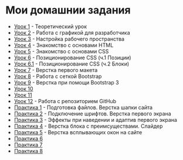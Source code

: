 # **Мои домашнии задания**
* [Урок 1](https://github.com/fvckfish/fvckfish.github.io/tree/master/lesson_1) - Теоретический урок
* [Урок 2](https://github.com/fvckfish/fvckfish.github.io/tree/master/lesson_2) - Работа с графикой для разработчика
* [Урок 3](https://github.com/fvckfish/fvckfish.github.io/tree/master/lesson_3) - Настройка рабочего пространства
* [Урок 4](fvckfish.github.io/lesson_4) - Знакомство с основами HTML
* [Урок 5](fvckfish.github.io/lesson_5) - Знакомство с основами CSS
* [Урок 6](fvckfish.github.io/lesson_6) - Позиционирование CSS (ч.1 Позиции)
* [Урок 6.1](https://fvckfish.github.io/lesson_6_1) - Позиционирование CSS (ч.2 Блоки)
* [Урок 7](https://fvckfish.github.io/lesson_7/) - Верстка первого макета
* [Урок 8](https://fvckfish.github.io/lesson_8/) - Работа с сеткой Bootstrap
* [Урок 9](fvckfish.github.io/lesson_9/) - Верстка при помощи Bootstrap 3
* [Урок 10](http://github.com)
* [Урок 11](http://github.com)
* [Урок 12](https://fvckfish.github.io/lesson_12/) - Работа с репозиторием GitHub
* [Практика 1](fvckfish.github.io/practice_1/) - Подготовка файлов. Верстка шапки сайта
* [Практика 2](fvckfish.github.io/practice_2/) - Подключение шрифтов. Верстка первого экрана
* [Практика 3](fvckfish.github.io/practice_3/) - Эффекты при наведении и адаптив первого экрана
* [Практика 4](fvckfish.github.io/practice_4/) - Верстка блока с преимсуществами. Слайдер
* [Практика 5](fvckfish.github.io/practice_5/) - Верстка всплывающих окон на сайте
* [Практика 6](http://github.com)
* [Практика 7](http://github.com)
* [Практика 8](http://github.com)
